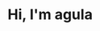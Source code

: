 # Hi, I'm agula

<!---
sudopain/sudopain is a ✨ special ✨ repository because its `README.md` (this file) appears on your GitHub profile.
You can click the Preview link to take a look at your changes.
--->
